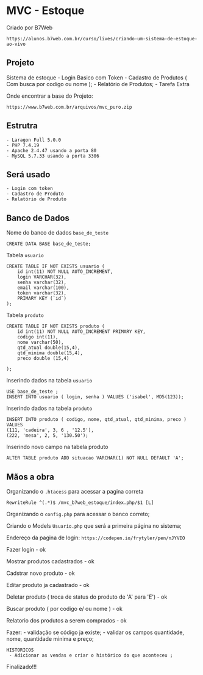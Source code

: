 # MVC - Estoque

Criado por B7Web

    https://alunos.b7web.com.br/curso/lives/criando-um-sistema-de-estoque-ao-vivo

## Projeto
Sistema de estoque
    - Login Basico com Token
    - Cadastro de Produtos ( Com busca por codigo ou nome );
    - Relatório de Produtos;
    - Tarefa Extra

Onde encontrar a base do Projeto:

    https://www.b7web.com.br/arquivos/mvc_puro.zip

## Estrutra
    - Laragon Full 5.0.0
    - PHP 7.4.19
    - Apache 2.4.47 usando a porta 80
    - MySQL 5.7.33 usando a porta 3306

## Será usado
    - Login com token
    - Cadastro de Produto 
    - Relatório de Produto


## Banco de Dados

Nome do banco de dados `base_de_teste`

    CREATE DATA BASE base_de_teste;

Tabela `usuario`

    CREATE TABLE IF NOT EXISTS usuario (
        id int(11) NOT NULL AUTO_INCREMENT,
        login VARCHAR(32),
        senha varchar(32),
        email varchar(100), 
        token varchar(32), 
        PRIMARY KEY (`id`)
    );

Tabela `produto`

    CREATE TABLE IF NOT EXISTS produto (
        id int(11) NOT NULL AUTO_INCREMENT PRIMARY KEY,
        codigo int(11),
        nome varchar(50),
        qtd_atual double(15,4),
        qtd_minima double(15,4),
        preco double (15,4)

    );

Inserindo dados na tabela `usuario`

    USE base_de_teste ;
    INSERT INTO usuario ( login, senha ) VALUES ('isabel', MD5(123));

Inserindo dados na tabela `produto`

    INSERT INTO produto ( codigo, nome, qtd_atual, qtd_minima, preco ) 
    VALUES 
    (111, 'cadeira', 3, 6 , '12.5'),
    (222, 'mesa', 2, 5, '130.50');


Inserindo novo campo na tabela produto

    ALTER TABLE produto ADD situacao VARCHAR(1) NOT NULL DEFAULT 'A';

## Mãos a obra

Organizando o `.htacess` para acessar a pagina correta

    RewriteRule ^(.*)$ /mvc_b7web_estoque/index.php/$1 [L]

Organizando o `config.php` para acessar o banco correto;

Criando o Models `Usuario.php` que será a primeira página no sistema;

Endereço da pagina de login: `https://codepen.io/frytyler/pen/nJYVEO`

Fazer login - ok 

Mostrar produtos cadastrados - ok

Cadstrar novo produto - ok 

Editar produto ja cadastrado - ok 

Deletar produto ( troca de status do produto de 'A' para 'E') - ok 

Buscar produto ( por codigo e/ ou nome ) -  ok 

Relatorio dos produtos a serem comprados - ok 




Fazer:
    - validação se código ja existe;
    - validar os campos quantidade,  nome, quantidade minima e preço;

    HISTORICOS
     - Adicionar as vendas e criar o histórico do que aconteceu ;

 

 Finalizado!!!

 

